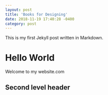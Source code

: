 ```yaml
---
layout: post
title: 'Books for Designing'
date: 2018-11-19 17:40:28 -0400
category: post
---
```


This is my first Jekyll post written in Markdown.

# Hello World

Welcome to my website.com

## Second level header
